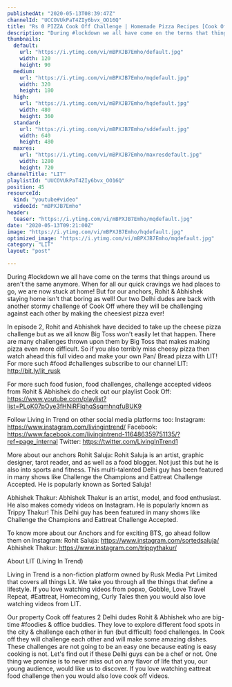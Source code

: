 ```yaml
---
publishedAt: "2020-05-13T08:39:47Z"
channelId: "UCCOVUkPaT4ZIy6bvx_OO16Q"
title: "Rs 0 PIZZA Cook Off Challenge | Homemade Pizza Recipes [Cook Off#2]"
description: "During #lockdown we all have come on the terms that things around us aren't the same anymore. When for all our quick cravings we had places to go, we are now stuck at home! But for our anchors, Rohit & Abhishek staying home isn't that boring as well! Our two Delhi dudes are back with another stormy challenge of Cook Off where they will be challenging against each other by making the cheesiest pizza ever! \n\nIn episode 2, Rohit and Abhishek have decided to take up the cheese pizza challenge but as we all know Big Toss won't easily let that happen. There are many challenges thrown upon them by Big Toss that makes making pizza even more difficult. So if you also terribly miss cheesy pizza then watch ahead this full video and make your own Pan/ Bread pizza with LIT! For more such #food #challenges subscribe to our channel LIT: http://bit.ly/lit_rusk\n\nFor more such food fusion, food challenges, challenge accepted videos from Rohit & Abhishek do check out our playlist Cook Off: https://www.youtube.com/playlist?list=PLoK07pOye3fHNiRFlqhqSsqmhnqfuBUK9\n\nFollow Living in Trend on other social media platforms too: \nInstagram: https://www.instagram.com/livingintrend/ \nFacebook: https://www.facebook.com/livingintrend-116486359751135/?ref=page_internal Twitter: https://twitter.com/LivingInTrend1\n\nMore about our anchors\nRohit Saluja: Rohit Saluja is an artist, graphic designer, tarot reader, and as well as a food blogger. Not just this but he is also into sports and fitness. This multi-talented Delhi guy has been featured in many shows like Challenge the Champions and Eattreat Challenge Accepted. He is popularly known as Sorted Saluja!\n\nAbhishek Thakur: Abhishek Thakur is an artist, model, and food enthusiast. He also makes comedy videos on Instagram. He is popularly known as Trippy Thakur! This Delhi guy has been featured in many shows like Challenge the Champions and Eattreat Challenge Accepted.\n\nTo know more about our Anchors and for exciting BTS, go ahead follow them on \nInstagram: Rohit Saluja: https://www.instagram.com/sortedsaluja/ \nAbhishek Thakur: https://www.instagram.com/trippythakur/\n\nAbout LIT (Living In Trend)\n\nLiving in Trend is a non-fiction platform owned by Rusk Media Pvt Limited that covers all things Lit. We take you through all the things that define a lifestyle. If you love watching videos from popxo, Gobble, Love Travel Repeat, #Eattreat, Homecoming, Curly Tales then you would also love watching videos from LIT. \n\nOur property Cook off features 2 Delhi dudes Rohit & Abhishek who are big-time #foodies & office buddies. They love to explore different food spots in the city & challenge each other in fun (but difficult) food challenges. In Cook off they will challenge each other and will make some amazing dishes. These challenges are not going to be an easy one because eating is easy cooking is not. Let's find out if these Delhi guys can be a chef or not. One thing we promise is to never miss out on any flavor of life that you, our young audience, would like us to discover. If you love watching eattreat food challenge then you would also love cook off videos."
thumbnails:
  default:
    url: "https://i.ytimg.com/vi/mBPXJB7Emho/default.jpg"
    width: 120
    height: 90
  medium:
    url: "https://i.ytimg.com/vi/mBPXJB7Emho/mqdefault.jpg"
    width: 320
    height: 180
  high:
    url: "https://i.ytimg.com/vi/mBPXJB7Emho/hqdefault.jpg"
    width: 480
    height: 360
  standard:
    url: "https://i.ytimg.com/vi/mBPXJB7Emho/sddefault.jpg"
    width: 640
    height: 480
  maxres:
    url: "https://i.ytimg.com/vi/mBPXJB7Emho/maxresdefault.jpg"
    width: 1280
    height: 720
channelTitle: "LIT"
playlistId: "UUCOVUkPaT4ZIy6bvx_OO16Q"
position: 45
resourceId:
  kind: "youtube#video"
  videoId: "mBPXJB7Emho"
header:
  teaser: "https://i.ytimg.com/vi/mBPXJB7Emho/mqdefault.jpg"
date: "2020-05-13T09:21:00Z"
image: "https://i.ytimg.com/vi/mBPXJB7Emho/hqdefault.jpg"
optimized_image: "https://i.ytimg.com/vi/mBPXJB7Emho/mqdefault.jpg"
category: "LIT"
layout: "post"

---
```

During #lockdown we all have come on the terms that things around us aren't the same anymore. When for all our quick cravings we had places to go, we are now stuck at home! But for our anchors, Rohit & Abhishek staying home isn't that boring as well! Our two Delhi dudes are back with another stormy challenge of Cook Off where they will be challenging against each other by making the cheesiest pizza ever! 

In episode 2, Rohit and Abhishek have decided to take up the cheese pizza challenge but as we all know Big Toss won't easily let that happen. There are many challenges thrown upon them by Big Toss that makes making pizza even more difficult. So if you also terribly miss cheesy pizza then watch ahead this full video and make your own Pan/ Bread pizza with LIT! For more such #food #challenges subscribe to our channel LIT: http://bit.ly/lit_rusk

For more such food fusion, food challenges, challenge accepted videos from Rohit & Abhishek do check out our playlist Cook Off: https://www.youtube.com/playlist?list=PLoK07pOye3fHNiRFlqhqSsqmhnqfuBUK9

Follow Living in Trend on other social media platforms too: 
Instagram: https://www.instagram.com/livingintrend/ 
Facebook: https://www.facebook.com/livingintrend-116486359751135/?ref=page_internal Twitter: https://twitter.com/LivingInTrend1

More about our anchors
Rohit Saluja: Rohit Saluja is an artist, graphic designer, tarot reader, and as well as a food blogger. Not just this but he is also into sports and fitness. This multi-talented Delhi guy has been featured in many shows like Challenge the Champions and Eattreat Challenge Accepted. He is popularly known as Sorted Saluja!

Abhishek Thakur: Abhishek Thakur is an artist, model, and food enthusiast. He also makes comedy videos on Instagram. He is popularly known as Trippy Thakur! This Delhi guy has been featured in many shows like Challenge the Champions and Eattreat Challenge Accepted.

To know more about our Anchors and for exciting BTS, go ahead follow them on 
Instagram: Rohit Saluja: https://www.instagram.com/sortedsaluja/ 
Abhishek Thakur: https://www.instagram.com/trippythakur/

About LIT (Living In Trend)

Living in Trend is a non-fiction platform owned by Rusk Media Pvt Limited that covers all things Lit. We take you through all the things that define a lifestyle. If you love watching videos from popxo, Gobble, Love Travel Repeat, #Eattreat, Homecoming, Curly Tales then you would also love watching videos from LIT. 

Our property Cook off features 2 Delhi dudes Rohit & Abhishek who are big-time #foodies & office buddies. They love to explore different food spots in the city & challenge each other in fun (but difficult) food challenges. In Cook off they will challenge each other and will make some amazing dishes. These challenges are not going to be an easy one because eating is easy cooking is not. Let's find out if these Delhi guys can be a chef or not. One thing we promise is to never miss out on any flavor of life that you, our young audience, would like us to discover. If you love watching eattreat food challenge then you would also love cook off videos.